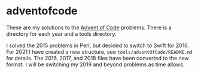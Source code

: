 # adventofcode
These are my solutions to the [Advent of Code](http://adventofcode.com/) problems.  There is a directory for each year and a tools directory.

I solved the 2015 problems in Perl, but decided to switch to Swift for 2016.  For 2021 I have created a new structure, see `tools/adventOfCode/README.md` for details.  The 2016, 2017, and 2018 files have been converted to the new format.  I will be switching my 2019 and beyond problems as time allows.
